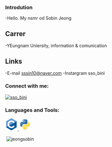 ### Introdution
-Hello. My nsmr od Sobin Jeong

## Carrer
-YEungnam Uniersity, information & comunication

## Links
-E-mail sssin10@naver.com
-Instargram sso_bini

<h3 align="left">Connect with me:</h3>
<p align="left">
<a href="https://instagram.com/sso_bini" target="blank"><img align="center" src="https://raw.githubusercontent.com/rahuldkjain/github-profile-readme-generator/master/src/images/icons/Social/instagram.svg" alt="sso_bini" height="30" width="40" /></a>
</p>

<h3 align="left">Languages and Tools:</h3>
<p align="left"> <a href="https://www.cprogramming.com/" target="_blank" rel="noreferrer"> <img src="https://raw.githubusercontent.com/devicons/devicon/master/icons/c/c-original.svg" alt="c" width="40" height="40"/> </a> <a href="https://www.python.org" target="_blank" rel="noreferrer"> <img src="https://raw.githubusercontent.com/devicons/devicon/master/icons/python/python-original.svg" alt="python" width="40" height="40"/> </a> </p>

<p>&nbsp;<img align="center" src="https://github-readme-stats.vercel.app/api?username=jeongsobin&show_icons=true&locale=en" alt="jeongsobin" /></p>


